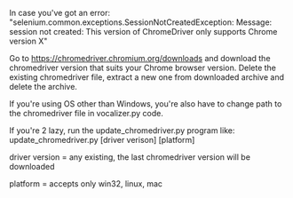 In case you've got an error:
"selenium.common.exceptions.SessionNotCreatedException: 
Message: session not created: This version of ChromeDriver 
only supports Chrome version X"

Go to https://chromedriver.chromium.org/downloads 
and download the chromedriver version that suits your Chrome 
browser version. Delete the existing chromedriver file, extract
a new one from downloaded archive and delete the archive.

If you're using OS other than Windows, you're also have to change 
path to the chromedriver file in vocalizer.py code.

If you're 2 lazy, run the update_chromedriver.py program like:
update_chromedriver.py [driver verison] [platform]



driver version = any existing, the last chromedriver version 
                 will be downloaded

platform = accepts only win32, linux, mac
